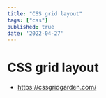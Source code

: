 ```yaml
---
title: "CSS grid layout"
tags: ["css"]
published: true
date: '2022-04-27'
---
```


# CSS grid layout

* <https://cssgridgarden.com/>
